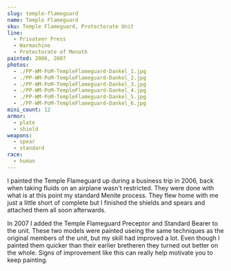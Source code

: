```yaml
---
slug: temple-flameguard
name: Temple Flameguard
sku: Temple Flameguard, Protectorate Unit
line:
  - Privateer Press
  - Warmachine
  - Protectorate of Menoth
painted: 2006, 2007
photos:
  - ./PP-WM-PoM-TempleFlameguard-Dankel_1.jpg
  - ./PP-WM-PoM-TempleFlameguard-Dankel_2.jpg
  - ./PP-WM-PoM-TempleFlameguard-Dankel_3.jpg
  - ./PP-WM-PoM-TempleFlameguard-Dankel_4.jpg
  - ./PP-WM-PoM-TempleFlameguard-Dankel_5.jpg
  - ./PP-WM-PoM-TempleFlameguard-Dankel_6.jpg
mini_count: 12
armor:
  - plate
  - shield
weapons:
  - spear
  - standard
race:
  - human
---
```


I painted the Temple Flameguard up during a business trip in 2006, back when taking fluids on an airplane wasn't restricted. They were done with what is at this point my standard Menite process. They flew home with me just a little short of complete but I finished the shields and spears and attached them all soon afterwards.

In 2007 I added the Temple Flameguard Preceptor and Standard Bearer to the unit. These two models were painted useing the same techniques as the original members of the unit, but my skill had improved a lot. Even though I painted them quicker than their earlier bretheren they turned out better on the whole. Signs of improvement like this can really help motivate you to keep painting.
